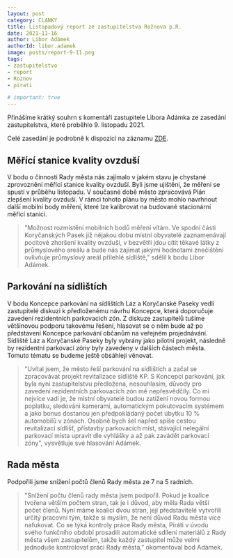 ```yaml
---
layout: post
category: CLANKY
title: Listopadový report ze zastupitelstva Rožnova p.R. 
date: 2021-11-16
author: Libor Adámek
authorId: libor.adamek
image: posts/report-9-11.png  
tags: 
- zastupitelstvo
- report
- Roznov
- pirati

# important: true
---
```

Přinášíme krátký souhrn s komentáři zastupitele Libora Adámka ze zasedání zastupitelstva, které proběhlo 9. listopadu 2021. 

Celé zasedání je podrobně k dispozici na záznamu [ZDE](https://www.tvbeskyd.cz/zastupitelstvo-mesta-roznov-p-r-9-11-2021/).

## Měřící stanice kvality ovzduší 
V bodu o činnosti Rady města nás zajímalo v jakém stavu je chystané zprovoznění měřící stanice kvality ovzduší. Byli jsme ujištěni, že měření se spustí v průběhu listopadu. V současné době město zpracovává Plán zlepšení kvality ovzduší. V rámci tohoto plánu by město mohlo navrhnout další mobilní body měření, které lze kalibrovat na budované stacionární měřící stanici.

> "Možnost rozmístění mobilních bodů měření vítám. Ve spodní části Koryčanských Pasek již nějakou dobu místní obyvatelé zaznamenávají pocitové zhoršení kvality ovzduší, v bezvětří jdou cítit těkavé látky z průmyslového areálu a bude nás zajímat jakými hodnotami znečištění ovlivňuje průmyslový areál přilehlé sídliště,” sdělil k bodu Libor Adámek.

## Parkování na sídlištích
V bodu Koncepce parkování na sídlištích Láz a Koryčanské Paseky vedli zastupitelé diskuzi k předloženému návrhu Koncepce, která doporučuje zavedení rezidentních parkovacích zón.  Z diskuze zastupitelů tušíme většinovou podporu takovému řešení, hlasovat se o něm bude až po představení Koncepce parkování občanům na veřejném projednávání. Sídliště Láz a Koryčanské Paseky byly vybrány jako pilotní projekt, následně by rezidentní parkovací zóny byly zavedeny v dalších částech města. Tomuto tématu se budeme ještě obsáhleji věnovat.

> "Uvítal jsem, že město řeší parkování na sídlištích a začal se zpracovávat projekt revitalizace sídliště KP. S Koncepcí parkování, jak byla nyní zastupitelstvu předložena, nesouhlasím, důvody pro zavedení rezidentních parkovacích zón mě nepřesvědčily. Co mi nejvíce vadí je, že místní obyvatelé budou zatížení novou formou poplatku, sledováni kamerami, automatickým pokutovacím systémem a jako bonus dostanou jen předpokládaný počet úbytku 10 % automobilů v zónách. Osobně bych šel napřed spíše cestou revitalizací sídlišť, přístavby parkovacích míst, stávající nelegální parkovací místa upravit dle vyhlášky a až pak zavádět parkovací zóny", vysvětluje své hlasování Adámek.

## Rada města 
Podpořili jsme snížení počtů členů Rady města ze 7 na 5 radních.

> "Snížení počtu členů rady města jsem podpořil. Pokud je koalice tvořena větším počtem stran, tak je i důvod, aby měla Rada větší počet členů. Nyní máme koalici dvou stran, její představitelé vytvořili určitý pracovní tým, takže si myslím, že není důvod Radu města více nafukovat. Co se týká kontroly práce Rady města, Piráti v úvodu svého funkčního období prosadili automatické sdílení materiálů z Rady města všem zastupitelům, takže každý zastupitel může velmi jednoduše kontrolovat práci Rady města,” okomentoval bod Adámek.
